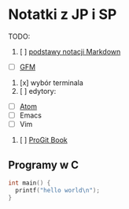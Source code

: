 # Notatki z JP i SP

TODO:

1. [ ] [podstawy notacji Markdown](https://daringfireball.net/projects/markdown/)
  - [ ] [GFM](https://help.github.com/articles/github-flavored-markdown/)
1. [x] wybór terminala
1. [ ] edytory:
  - [ ] [Atom](https://atom.io)
  - [ ] Emacs
  - [ ] Vim
1. [ ] [ProGit Book](https://git-scm.com/book/en/v2)

## Programy w C

```c
int main() {
  printf("hello world\n");
}
```
